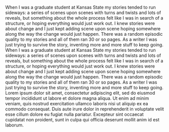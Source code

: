 When I was a graduate student at Kansas State my stories tended to run sideways: a series of scenes upon scenes with turns and twists and lots of reveals, but something about the whole process felt like I was in search of a structure, or hoping everything would just work out. I knew stories were about change and I just kept adding scene upon scene hoping somewhere along the way the change would just happen. There was a random episodic quality to my stories and all of them ran 30 or so pages. As a writer I was just trying to survive the story, inventing more and more stuff to keep going.
When I was a graduate student at Kansas State my stories tended to run sideways: a series of scenes upon scenes with turns and twists and lots of reveals, but something about the whole process felt like I was in search of a structure, or hoping everything would just work out. I knew stories were about change and I just kept adding scene upon scene hoping somewhere along the way the change would just happen. There was a random episodic quality to my stories and all of them ran 30 or so pages. As a writer I was just trying to survive the story, inventing more and more stuff to keep going.
Lorem ipsum dolor sit amet, consectetur adipiscing elit, sed do eiusmod tempor incididunt ut labore et dolore magna aliqua. Ut enim ad minim veniam, quis nostrud exercitation ullamco laboris nisi ut aliquip ex ea commodo consequat. Duis aute irure dolor in reprehenderit in voluptate velit esse cillum dolore eu fugiat nulla pariatur. Excepteur sint occaecat cupidatat non proident, sunt in culpa qui officia deserunt mollit anim id est laborum.
